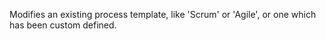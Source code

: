 Modifies an existing process template, like 'Scrum' or 'Agile', or one which has been custom defined.